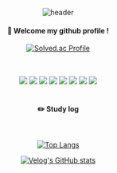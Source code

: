 <div align="center"> 

![header](https://capsule-render.vercel.app/api?type=cylinder&color=000000&height=150&section=header&text=itazura-sensation&fontColor=ffffff&fontSize=70&animation=fadeIn&fontAlignY=55&desc=%20&descAlignY=62&descAlign=62)
  
####  :wave: Welcome my github profile !

[![Solved.ac Profile](http://mazassumnida.wtf/api/v2/generate_badge?boj=sy060306)](https://solved.ac/sy060306/)
 <br/>
 <br/>
  

  
 <br/>
  
<img src="https://img.shields.io/badge/JAVA-007396?style=for-the-badge&logo=Java&logoColor=white">
<img src="https://img.shields.io/badge/JavaScript-F7DF1E?style=for-the-badge&logo=JavaScript&logoColor=white">
<img src="https://img.shields.io/badge/csharp-6DB33F?style=for-the-badge&logo=csharp&logoColor=white">


<img src="https://img.shields.io/badge/MySQL-4479A1?style=for-the-badge&logo=MySQL&logoColor=white">
<img src="https://img.shields.io/badge/unity-000000?style=for-the-badge&logo=Oracle&logoColor=white"> 

<img src="https://img.shields.io/badge/c++-2C2255?style=for-the-badge&logo=cplusplus%20IDE&logoColor=white">
<img src="https://img.shields.io/badge/github-181717?style=for-the-badge&logo=github&logoColor=white">
<img src="https://img.shields.io/badge/VSCode-007ACC?style=for-the-badge&logo=VisualStudioCode&logoColor=white">
 
   <br/>
   <br/>
 
#### :pencil2: Study log
 
  <br/>
  
[![Top Langs](https://github-readme-stats.vercel.app/api/top-langs/?username=itazura-sensation&layout=compact)](https://github.com/anuraghazra/github-readme-stats)
  
[![Velog's GitHub stats](https://velog-readme-stats.vercel.app/api?name=somm&color=dark)](https://velog.io/@somm)
</div>
